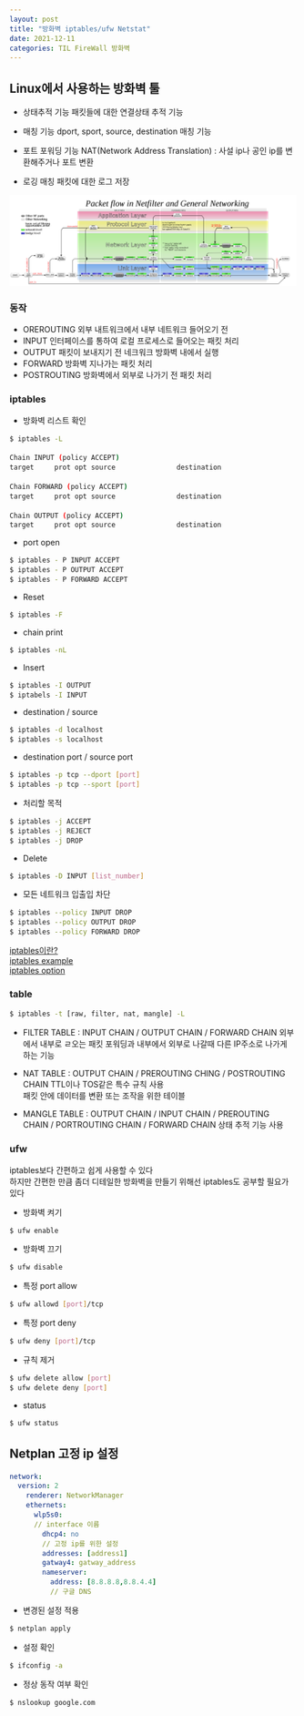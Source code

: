 ```yaml
---
layout: post
title: "방화벽 iptables/ufw Netstat"
date: 2021-12-11
categories: TIL FireWall 방화벽
---
```


## Linux에서 사용하는 방화벽 툴

- 상태추적 기능
패킷들에 대한 연결상태 추적 기능

- 매칭 기능
dport, sport, source, destination 매칭 기능

- 포트 포워딩 기능
NAT(Network Address Translation) : 사설 ip나 공인 ip를 변환해주거나 포트 변환

- 로깅
매칭 패킷에 대한 로그 저장

![](https://raw.githubusercontent.com/Action2theFuture/Action2theFuture.github.io/main/_posts/Images/packet-flow.png)

### 동작

- OREROUTING
외부 내트워크에서 내부 네트워크 들어오기 전
- INPUT 
인터페이스를 통하여 로컬 프로세스로 들어오는 패킷 처리
- OUTPUT
패킷이 보내지기 전 네크워크 방화벽 내에서 실행
- FORWARD
방화벽 지나가는 패킷 처리
- POSTROUTING
방화벽에서 외부로 나가기 전 패킷 처리

### iptables 

- 방화벽 리스트 확인
```bash
$ iptables -L

Chain INPUT (policy ACCEPT)
target     prot opt source               destination

Chain FORWARD (policy ACCEPT)
target     prot opt source               destination

Chain OUTPUT (policy ACCEPT)
target     prot opt source               destination
```

- port open
```bash
$ iptables - P INPUT ACCEPT
$ iptables - P OUTPUT ACCEPT
$ iptables - P FORWARD ACCEPT
```

- Reset
```bash
$ iptables -F
```

- chain print
```bash
$ iptables -nL
```

- Insert
```bash
$ iptables -I OUTPUT 
$ iptabels -I INPUT
```

- destination / source
```bash
$ iptables -d localhost
$ iptables -s localhost
```

- destination port / source port
```bash
$ iptables -p tcp --dport [port]
$ iptables -p tcp --sport [port]
```

- 처리할 목적
```bash
$ iptables -j ACCEPT
$ iptables -j REJECT
$ iptables -j DROP
```
- Delete
```bash
$ iptables -D INPUT [list_number]
```

- 모든 네트워크 입출입 차단

```bash
$ iptables --policy INPUT DROP
$ iptables --policy OUTPUT DROP
$ iptables --policy FORWARD DROP
```

[iptables이란?](https://server-talk.tistory.com/169)  
[iptables example](https://www.lesstif.com/system-admin/20-iptables-17104956.html)  
[iptables option](https://blessu1201.github.io/2020/09/08/iptables.html)  

### table
```bash
$ iptables -t [raw, filter, nat, mangle] -L
```

- FILTER TABLE : INPUT CHAIN / OUTPUT CHAIN / FORWARD CHAIN
외부에서 내부로 ㄹ오는 패킷 포워딩과 내부에서 외부로 나갈때 다른 IP주소로 나가게 하는 기능

- NAT TABLE : OUTPUT CHAIN / PREROUTING CHING / POSTROUTING CHAIN
TTL이나 TOS같은 특수 규칙 사용  
패킷 안에 데이터를 변환 또는 조작을 위한 테이블
- MANGLE TABLE : OUTPUT CHAIN / INPUT CHAIN / PREROUTING CHAIN / PORTROUTING CHAIN / FORWARD CHAIN
상태 추적 기능 사용

### ufw

iptables보다 간편하고 쉽게 사용할 수 있다  
하지만 간편한 만큼 좀더 디테일한 방화벽을 만들기 위해선 iptables도 공부할 필요가 있다

- 방화벽 켜기
```bash
$ ufw enable
```

- 방화벽 끄기
```bash
$ ufw disable
```

- 특정 port allow
```bash
$ ufw allowd [port]/tcp
```

- 특정 port deny
```bash
$ ufw deny [port]/tcp
```

- 규칙 제거
```bash
$ ufw delete allow [port]
$ ufw delete deny [port]
```

- status
```bash
$ ufw status
```

## Netplan 고정 ip 설정


```yaml
network:
  version: 2
    renderer: NetworkManager
    ethernets:
      wlp5s0:
      // interface 이름
        dhcp4: no
        // 고정 ip를 위한 설정
        addresses: [address1]
        gatway4: gatway_address
        nameserver:
          address: [8.8.8.8,8.8.4.4]
          // 구글 DNS
```

- 변경된 설정 적용
```bash
$ netplan apply
```

- 설정 확인
```bash
$ ifconfig -a
```

- 정상 동작 여부 확인
```bash
$ nslookup google.com
```
